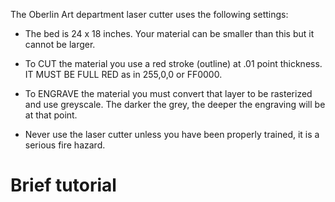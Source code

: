 The Oberlin Art department laser cutter uses the following settings:

+ The bed is 24 x 18 inches. Your material can be smaller than this but it cannot be larger.

+ To CUT the material you use a red stroke (outline) at .01 point thickness. IT MUST BE FULL RED as in 255,0,0 or FF0000.

+ To ENGRAVE the material you must convert that layer to be rasterized and use greyscale. The darker the grey, the deeper the engraving will be at that point.

+ Never use the laser cutter unless you have been properly trained, it is a serious fire hazard.

# Brief tutorial
